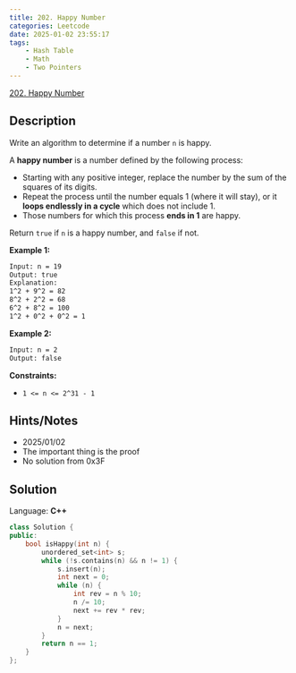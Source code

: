 ```yaml
---
title: 202. Happy Number
categories: Leetcode
date: 2025-01-02 23:55:17
tags:
    - Hash Table
    - Math
    - Two Pointers
---
```


[202. Happy Number](https://leetcode.com/problems/happy-number/description/?envType=problem-list-v2&envId=plakya4j)

## Description

Write an algorithm to determine if a number `n` is happy.

A **happy number**  is a number defined by the following process:

- Starting with any positive integer, replace the number by the sum of the squares of its digits.
- Repeat the process until the number equals 1 (where it will stay), or it **loops endlessly in a cycle**  which does not include 1.
- Those numbers for which this process **ends in 1**  are happy.

Return `true` if `n` is a happy number, and `false` if not.

**Example 1:**

```bash
Input: n = 19
Output: true
Explanation:
1^2 + 9^2 = 82
8^2 + 2^2 = 68
6^2 + 8^2 = 100
1^2 + 0^2 + 0^2 = 1
```

**Example 2:**

```bash
Input: n = 2
Output: false
```

**Constraints:**

- `1 <= n <= 2^31 - 1`

## Hints/Notes

- 2025/01/02
- The important thing is the proof
- No solution from 0x3F

## Solution

Language: **C++**

```C++
class Solution {
public:
    bool isHappy(int n) {
        unordered_set<int> s;
        while (!s.contains(n) && n != 1) {
            s.insert(n);
            int next = 0;
            while (n) {
                int rev = n % 10;
                n /= 10;
                next += rev * rev;
            }
            n = next;
        }
        return n == 1;
    }
};
```
